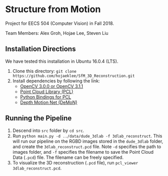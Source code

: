 # Structure from Motion 

Project for EECS 504 (Computer Vision) in Fall 2018.

Team Members: Alex Groh, Hojae Lee, Steven Liu

## Installation Directions

We have tested this installation in Ubuntu 16.0.4 (LTS).

1. Clone this directory: `git clone https://github.com/hojaeklee/SfM_3D_Reconstruction.git`
2. Install dependencies by following the link:
	* [OpenCV 3.0.0 or OpenCV 3.1.1](https://www.pyimagesearch.com/2016/10/24/ubuntu-16-04-how-to-install-opencv/)
	* [Point Cloud Library (PCL)](http://pointclouds.org/downloads/linux.html)
	* [Python Bindings for PCL](https://github.com/strawlab/python-pcl)
	* [Depth Motion Net (DeMoN)](https://github.com/lmb-freiburg/demon)


## Running the Pipeline
1. Descend into `src` folder by `cd src`.
2. Run `python main.py -d ../data/dude_3dlab -f 3dlab_reconstruct`. This will run our pipeline on the RGBD images stored in the `dude_3dlab` folder, and create the `3dlab_reconstruct.pcd` file. Note `-d` specifies the path to images folder, and `-f` specifies the filename to save the Point Cloud Data (`.pcd`) file. The filename can be freely specified. 
3. To visualize the 3D reconstruction (`.pcd` file), run `pcl_viewer 3dlab_reconstruct.pcd`.
